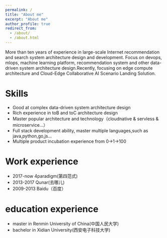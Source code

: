 ```yaml
---
permalink: /
title: "About me"
excerpt: "About me"
author_profile: true
redirect_from: 
  - /about/
  - /about.html
---
```


More than ten years of experience in large-scale Internet recommendation and search system architecture design and development. Focus on devops, mlops, machine learning platform, recommendation system and other data-driven system architecture design.Recently, focusing on edge compute architecture and Cloud-Edge Collaborative AI Scenario Landing Solution.

Skills
======
* Good at complex data-driven system architecture design
* Rich experience in toB and toC architecture design
* Master popular architecture and technology（cloudnative & servless & microservice...）
* Full stack development ability, master multiple languages,such as java,python,go,js...
* Multiple product incubation experience from 0->1->100


Work experience
======
* 2017-now 4paradigm(第四范式)
* 2013-2017 Qunar(去哪儿)
* 2009-2013 Baidu（百度）

education experience
======
* master in Renmin University of China(中国人民大学)
* bachelor in Xidian University(西安电子科技大学)


